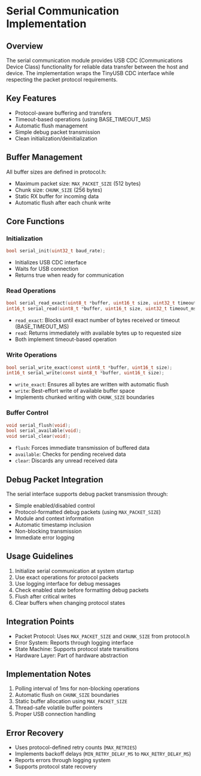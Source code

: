 # Serial Communication Implementation

## Overview

The serial communication module provides USB CDC (Communications Device Class) functionality for reliable data transfer between the host and device. The implementation wraps the TinyUSB CDC interface while respecting the packet protocol requirements.

## Key Features

- Protocol-aware buffering and transfers
- Timeout-based operations (using BASE_TIMEOUT_MS)
- Automatic flush management
- Simple debug packet transmission
- Clean initialization/deinitialization

## Buffer Management

All buffer sizes are defined in protocol.h:
- Maximum packet size: `MAX_PACKET_SIZE` (512 bytes)
- Chunk size: `CHUNK_SIZE` (256 bytes)
- Static RX buffer for incoming data
- Automatic flush after each chunk write

## Core Functions

### Initialization

```c
bool serial_init(uint32_t baud_rate);
```
- Initializes USB CDC interface
- Waits for USB connection
- Returns true when ready for communication

### Read Operations

```c
bool serial_read_exact(uint8_t *buffer, uint16_t size, uint32_t timeout_ms);
int16_t serial_read(uint8_t *buffer, uint16_t size, uint32_t timeout_ms);
```
- `read_exact`: Blocks until exact number of bytes received or timeout (BASE_TIMEOUT_MS)
- `read`: Returns immediately with available bytes up to requested size
- Both implement timeout-based operation

### Write Operations

```c
bool serial_write_exact(const uint8_t *buffer, uint16_t size);
int16_t serial_write(const uint8_t *buffer, uint16_t size);
```
- `write_exact`: Ensures all bytes are written with automatic flush
- `write`: Best-effort write of available buffer space
- Implements chunked writing with `CHUNK_SIZE` boundaries

### Buffer Control

```c
void serial_flush(void);
bool serial_available(void);
void serial_clear(void);
```
- `flush`: Forces immediate transmission of buffered data
- `available`: Checks for pending received data
- `clear`: Discards any unread received data

## Debug Packet Integration

The serial interface supports debug packet transmission through:
- Simple enabled/disabled control
- Protocol-formatted debug packets (using `MAX_PACKET_SIZE`)
- Module and context information
- Automatic timestamp inclusion
- Non-blocking transmission
- Immediate error logging

## Usage Guidelines

1. Initialize serial communication at system startup
2. Use exact operations for protocol packets
3. Use logging interface for debug messages
4. Check enabled state before formatting debug packets
5. Flush after critical writes
6. Clear buffers when changing protocol states

## Integration Points

- Packet Protocol: Uses `MAX_PACKET_SIZE` and `CHUNK_SIZE` from protocol.h
- Error System: Reports through logging interface
- State Machine: Supports protocol state transitions
- Hardware Layer: Part of hardware abstraction

## Implementation Notes

1. Polling interval of 1ms for non-blocking operations
2. Automatic flush on `CHUNK_SIZE` boundaries
3. Static buffer allocation using `MAX_PACKET_SIZE`
4. Thread-safe volatile buffer pointers
5. Proper USB connection handling

## Error Recovery

- Uses protocol-defined retry counts (`MAX_RETRIES`)
- Implements backoff delays (`MIN_RETRY_DELAY_MS` to `MAX_RETRY_DELAY_MS`)
- Reports errors through logging system
- Supports protocol state recovery
